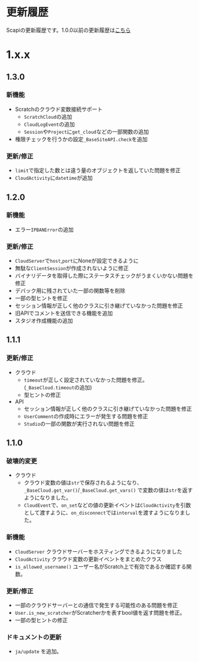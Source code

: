 # 更新履歴

Scapiの更新履歴です。1.0.0以前の更新履歴は[こちら](https://github.com/kakeruzoku/scapi/blob/main/changelog.md )

# 1.x.x
## 1.3.0
### 新機能
- Scratchのクラウド変数接続サポート
  - `ScratchCloud`の追加
  - `CloudLogEvent`の追加
  - `Session`や`Project`に`get_cloud`などの一部関数の追加
- 権限チェックを行うかの設定`_BaseSiteAPI.check`を追加
### 更新/修正
- `limit`で指定した数とは違う量のオブジェクトを返していた問題を修正
- `CloudActivity`に`datetime`が追加

## 1.2.0
### 新機能
- エラー`IPBANError`の追加
### 更新/修正
- `CloudServer`で`host`,`port`にNoneが設定できるように
- 無駄な`ClientSession`が作成されないように修正
- バイナリデータを取得した際にステータスチェックがうまくいかない問題を修正
- デバック用に残されていた一部の関数等を削除
- 一部の型ヒントを修正
- セッション情報が正しく他のクラスに引き継げていなかった問題を修正
- 旧APIでコメントを送信できる機能を追加
- スタジオ作成機能の追加

## 1.1.1
### 更新/修正
- クラウド
  - `timeout`が正しく設定されていなかった問題を修正。(`_BaseCloud.timeout`の追加)
  - 型ヒントの修正
- API
  - セッション情報が正しく他のクラスに引き継げていなかった問題を修正
  - `UserComment`の作成時にエラーが発生する問題を修正
  - `Studio`の一部の関数が実行されない問題を修正

## 1.1.0
### 破壊的変更
- クラウド
  - クラウド変数の値は`str`で保存されるようになり、`_BaseCloud.get_var()`/`_BaseCloud.get_vars()` で変数の値は`str`を返すようになりました。
  - `CloudEvent`で、`on_set`などの値の更新イベントは`CloudActivity`を引数として渡すように、`on_disconnect`では`interval`を渡すようになりました。
### 新機能
- `CloudServer` クラウドサーバーをホスティングできるようになりました
- `CloudActivity` クラウド変数の更新イベントをまとめたクラス
- `is_allowed_username()` ユーザー名がScratch上で有効であるか確認する関数。

### 更新/修正
- 一部のクラウドサーバーとの通信で発生する可能性のある問題を修正
- `User.is_new_scratcher`がScratcherかを表すbool値を返す問題を修正。
- 一部の型ヒントの修正

### ドキュメントの更新
- `ja/update` を追加。